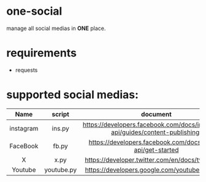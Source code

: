 # one-social
manage all social medias in **ONE** place.

# requirements
- requests

# supported social medias:
|Name|script|document|
|:-:|:-:|:-:|
|instagram|ins.py|https://developers.facebook.com/docs/instagram-api/guides/content-publishing/|
|FaceBook|fb.py|https://developers.facebook.com/docs/graph-api/get-started|
|X|x.py|https://developer.twitter.com/en/docs/twitter-api|
|Youtube|youtube.py|https://developers.google.com/youtube/v3/docs/|
